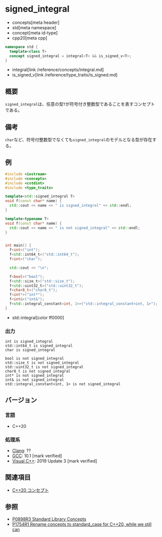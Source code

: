 # signed_integral
* concepts[meta header]
* std[meta namespace]
* concept[meta id-type]
* cpp20[meta cpp]

```cpp
namespace std {
  template<class T>
  concept signed_integral = integral<T> && is_signed_v<T>;
}
```
* integral[link /reference/concepts/integral.md]
* is_signed_v[link /reference/type_traits/is_signed.md]

## 概要
`signed_integral`は、任意の型`T`が符号付き整数型であることを表すコンセプトである。

## 備考

`char`など、符号付整数型でなくても`signed_integral`のモデルとなる型が存在する。

## 例
```cpp example
#include <iostream>
#include <concepts>
#include <cstdint>
#include <type_traits>

template<std::signed_integral T>
void f(const char* name) {
  std::cout << name << " is signed_integral" << std::endl;
}

template<typename T>
void f(const char* name) {
  std::cout << name << " is not signed_integral" << std::endl;
}


int main() {
  f<int>("int");
  f<std::int64_t>("std::int64_t");
  f<int>("char");

  std::cout << "\n";

  f<bool>("bool");
  f<std::size_t>("std::size_t");
  f<std::uint32_t>("std::uint32_t");
  f<char8_t>("char8_t");
  f<int*>("int*");
  f<int&>("int&");
  f<std::integral_constant<int, 1>>("std::integral_constant<int, 1>");
}
```
* std::integral[color ff0000]

### 出力
```
int is signed_integral
std::int64_t is signed_integral
char is signed_integral

bool is not signed_integral
std::size_t is not signed_integral
std::uint32_t is not signed_integral
char8_t is not signed_integral
int* is not signed_integral
int& is not signed_integral
std::integral_constant<int, 1> is not signed_integral
```

## バージョン
### 言語
- C++20

### 処理系
- [Clang](/implementation.md#clang): ??
- [GCC](/implementation.md#gcc): 10.1 [mark verified]
- [Visual C++](/implementation.md#visual_cpp): 2019 Update 3 [mark verified]

## 関連項目

- [C++20 コンセプト](/lang/cpp20/concepts.md)

## 参照

- [P0898R3 Standard Library Concepts](http://www.open-std.org/jtc1/sc22/wg21/docs/papers/2018/p0898r3.pdf)
- [P1754R1 Rename concepts to standard_case for C++20, while we still can](http://www.open-std.org/jtc1/sc22/wg21/docs/papers/2019/p1754r1.pdf)

